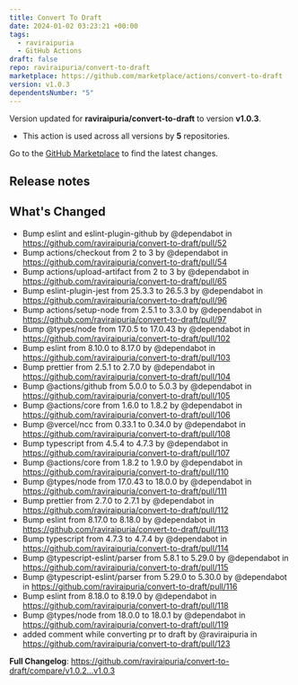 ```yaml
---
title: Convert To Draft
date: 2024-01-02 03:23:21 +00:00
tags:
  - raviraipuria
  - GitHub Actions
draft: false
repo: raviraipuria/convert-to-draft
marketplace: https://github.com/marketplace/actions/convert-to-draft
version: v1.0.3
dependentsNumber: "5"
---
```



Version updated for **raviraipuria/convert-to-draft** to version **v1.0.3**.
- This action is used across all versions by **5** repositories.

Go to the [GitHub Marketplace](https://github.com/marketplace/actions/convert-to-draft) to find the latest changes.

## Release notes

## What's Changed
* Bump eslint and eslint-plugin-github by @dependabot in https://github.com/raviraipuria/convert-to-draft/pull/52
* Bump actions/checkout from 2 to 3 by @dependabot in https://github.com/raviraipuria/convert-to-draft/pull/54
* Bump actions/upload-artifact from 2 to 3 by @dependabot in https://github.com/raviraipuria/convert-to-draft/pull/65
* Bump eslint-plugin-jest from 25.3.3 to 26.5.3 by @dependabot in https://github.com/raviraipuria/convert-to-draft/pull/96
* Bump actions/setup-node from 2.5.1 to 3.3.0 by @dependabot in https://github.com/raviraipuria/convert-to-draft/pull/97
* Bump @types/node from 17.0.5 to 17.0.43 by @dependabot in https://github.com/raviraipuria/convert-to-draft/pull/102
* Bump eslint from 8.10.0 to 8.17.0 by @dependabot in https://github.com/raviraipuria/convert-to-draft/pull/103
* Bump prettier from 2.5.1 to 2.7.0 by @dependabot in https://github.com/raviraipuria/convert-to-draft/pull/104
* Bump @actions/github from 5.0.0 to 5.0.3 by @dependabot in https://github.com/raviraipuria/convert-to-draft/pull/105
* Bump @actions/core from 1.6.0 to 1.8.2 by @dependabot in https://github.com/raviraipuria/convert-to-draft/pull/106
* Bump @vercel/ncc from 0.33.1 to 0.34.0 by @dependabot in https://github.com/raviraipuria/convert-to-draft/pull/108
* Bump typescript from 4.5.4 to 4.7.3 by @dependabot in https://github.com/raviraipuria/convert-to-draft/pull/107
* Bump @actions/core from 1.8.2 to 1.9.0 by @dependabot in https://github.com/raviraipuria/convert-to-draft/pull/110
* Bump @types/node from 17.0.43 to 18.0.0 by @dependabot in https://github.com/raviraipuria/convert-to-draft/pull/111
* Bump prettier from 2.7.0 to 2.7.1 by @dependabot in https://github.com/raviraipuria/convert-to-draft/pull/112
* Bump eslint from 8.17.0 to 8.18.0 by @dependabot in https://github.com/raviraipuria/convert-to-draft/pull/113
* Bump typescript from 4.7.3 to 4.7.4 by @dependabot in https://github.com/raviraipuria/convert-to-draft/pull/114
* Bump @typescript-eslint/parser from 5.8.1 to 5.29.0 by @dependabot in https://github.com/raviraipuria/convert-to-draft/pull/115
* Bump @typescript-eslint/parser from 5.29.0 to 5.30.0 by @dependabot in https://github.com/raviraipuria/convert-to-draft/pull/116
* Bump eslint from 8.18.0 to 8.19.0 by @dependabot in https://github.com/raviraipuria/convert-to-draft/pull/118
* Bump @types/node from 18.0.0 to 18.0.1 by @dependabot in https://github.com/raviraipuria/convert-to-draft/pull/119
* added comment while converting pr to draft by @raviraipuria in https://github.com/raviraipuria/convert-to-draft/pull/123


**Full Changelog**: https://github.com/raviraipuria/convert-to-draft/compare/v1.0.2...v1.0.3
